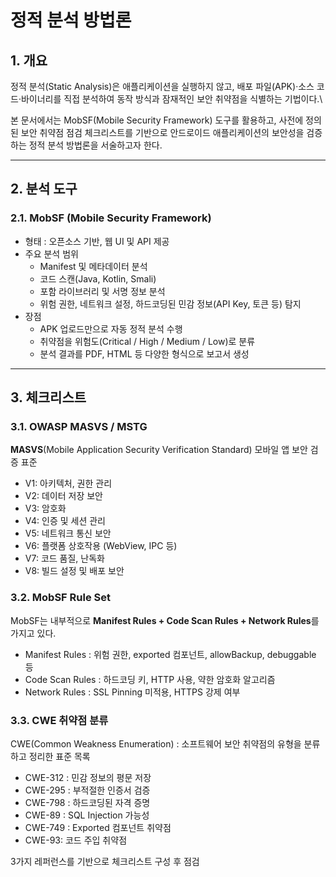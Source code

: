# 정적 분석 방법론



## 1. 개요

정적 분석(Static Analysis)은 애플리케이션을 실행하지 않고, 배포 파일(APK)·소스 코드·바이너리를 직접 분석하여 동작 방식과 잠재적인 보안 취약점을 식별하는 기법이다.\


본 문서에서는 MobSF(Mobile Security Framework) 도구를 활용하고, 사전에 정의된 보안 취약점 점검 체크리스트를 기반으로 안드로이드 애플리케이션의 보안성을 검증하는 정적 분석 방법론을 서술하고자 한다.



***



## 2. 분석 도구&#x20;

### 2.1. MobSF (Mobile Security Framework)

* 형태 : 오픈소스 기반, 웹 UI 및 API 제공
* 주요 분석 범위
  * Manifest 및 메타데이터 분석
  * 코드 스캔(Java, Kotlin, Smali)
  * 포함 라이브러리 및 서명 정보 분석
  * 위험 권한, 네트워크 설정, 하드코딩된 민감 정보(API Key, 토큰 등) 탐지
* 장점
  * APK 업로드만으로 자동 정적 분석 수행
  * 취약점을 위험도(Critical / High / Medium / Low)로 분류
  * 분석 결과를 PDF, HTML 등 다양한 형식으로 보고서 생성



***

## 3. 체크리스트&#x20;

### 3.1. OWASP MASVS / MSTG

**MASVS**(Mobile Application Security Verification Standard) 모바일 앱 보안 검증 표준

* V1: 아키텍처, 권한 관리
* V2: 데이터 저장 보안
* V3: 암호화
* V4: 인증 및 세션 관리
* V5: 네트워크 통신 보안
* V6: 플랫폼 상호작용 (WebView, IPC 등)
* V7: 코드 품질, 난독화
* V8: 빌드 설정 및 배포 보안



### 3.2. MobSF Rule Set

MobSF는 내부적으로 **Manifest Rules + Code Scan Rules + Network Rules**를 가지고 있다.

* Manifest Rules : 위험 권한, exported 컴포넌트, allowBackup, debuggable 등
* Code Scan Rules : 하드코딩 키, HTTP 사용, 약한 암호화 알고리즘
* Network Rules : SSL Pinning 미적용, HTTPS 강제 여부



### 3.3. CWE 취약점 분류

CWE(Common Weakness Enumeration) : 소프트웨어 보안 취약점의 유형을 분류하고 정리한 표준 목록



* CWE-312 : 민감 정보의 평문 저장
* CWE-295 : 부적절한 인증서 검증
* CWE-798 : 하드코딩된 자격 증명
* CWE-89 : SQL Injection 가능성
* CWE-749 : Exported 컴포넌트 취약점
* CWE-93: 코드 주입 취약점



3가지 레퍼런스를 기반으로 체크리스트 구성 후 점검



